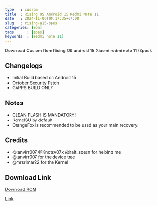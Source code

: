 ```yaml
---
type   : cusrom
title  : Rising OS Android 15 Redmi Note 11
date   : 2024-11-06T09:17:35+07:00
slug   : rising-a15-spes
categories: [rom]
tags      : [spes]
keywords  : [redmi note 11]
---
```


Download Custom Rom Rising OS android 15 Xiaomi redmi note 11 (Spes).


## Changelogs
- Initial Build based on Android 15
- October Security Patch
- GAPPS BUILD ONLY

## Notes
- CLEAN FLASH IS MANDATORY! 
- KernelSU by default
- OrangeFox is recommended to be used as your main recovery.

## Credits
- @tanvirr007 @Knotzy07x @halt_spesn for helping me
- @tanvirr007 for the device tree
- @mrsrimar22 for the Kernel

## Download Link
[Download ROM](https://pixeldrain.com/u/fRJ7YFz7)

[Link](https://t.me/SpesCloud/276)